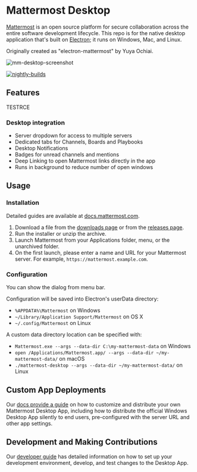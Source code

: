# Mattermost Desktop

[Mattermost](https://mattermost.com) is an open source platform for secure collaboration across the entire software development lifecycle. This repo is for the native desktop application that's built on [Electron](http://electron.atom.io/); it runs on Windows, Mac, and Linux.

Originally created as "electron-mattermost" by Yuya Ochiai.

![mm-desktop-screenshot](https://user-images.githubusercontent.com/52460000/146078917-e1ba8c1f-24e5-4613-8b4b-f3507422f4f2.png)

[![nightly-builds](https://github.com/mattermost/desktop/actions/workflows/nightly-builds.yaml/badge.svg)](https://github.com/mattermost/desktop/actions/workflows/nightly-builds.yaml)

## Features

TESTRCE

### Desktop integration
* Server dropdown for access to multiple servers
* Dedicated tabs for Channels, Boards and Playbooks
* Desktop Notifications
* Badges for unread channels and mentions
* Deep Linking to open Mattermost links directly in the app
* Runs in background to reduce number of open windows

## Usage

### Installation
Detailed guides are available at [docs.mattermost.com](https://docs.mattermost.com/install/desktop-app-install.html).

1. Download a file from the [downloads page](https://mattermost.com/download/#mattermostApps) or from the [releases page](https://github.com/mattermost/desktop/releases).
2. Run the installer or unzip the archive.
3. Launch Mattermost from your Applications folder, menu, or the unarchived folder.
3. On the first launch, please enter a name and URL for your Mattermost server. For example, `https://mattermost.example.com`.

### Configuration
You can show the dialog from menu bar.

Configuration will be saved into Electron's userData directory:

* `%APPDATA%\Mattermost` on Windows
* `~/Library/Application Support/Mattermost` on OS X
* `~/.config/Mattermost` on Linux

A custom data directory location can be specified with:

* `Mattermost.exe --args --data-dir C:\my-mattermost-data` on Windows
* `open /Applications/Mattermost.app/ --args --data-dir ~/my-mattermost-data/` on macOS 
* `./mattermost-desktop --args --data-dir ~/my-mattermost-data/` on Linux

## Custom App Deployments
Our [docs provide a guide](https://docs.mattermost.com/deployment/desktop-app-deployment.html) on how to customize and distribute your own Mattermost Desktop App, including how to distribute the official Windows Desktop App silently to end users, pre-configured with the server URL and other app settings.

## Development and Making Contributions
Our [developer guide](https://developers.mattermost.com/contribute/desktop/) has detailed information on how to set up your development environment, develop, and test changes to the Desktop App.

